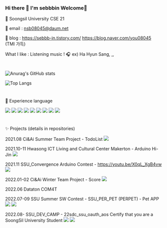 ### Hi there 👋 I'm sebbbin Welcome🥰
🏫 Soongsil University CSE 21

📧 email : nsb08045@daum.net

📰 blog : https://sebbb-in.tistory.com/
https://blog.naver.com/you08045 (TMI 가득)

What I like : Listening music ! 🎧
ex) Ha Hyun Sang, ,,

#
![Anurag's GitHub stats](https://github-readme-stats.vercel.app/api?username=sebbbin&show_icons=true&theme=github_dark)

![Top Langs](https://github-readme-stats.vercel.app/api/top-langs/?username=sebbbin&layout=compact&theme=github_dark)
#
🧸 Experience language

<img src="https://img.shields.io/badge/C-skyblue?style=flat&logo=C&logoColor=A8B9CC"/>  <img src="https://img.shields.io/badge/C++-navy?style=flat&logo=C++&logoColor=00599C"/>  <img src="https://img.shields.io/badge/Java-yellow?style=flat&logo=Java&logoColor=F7DF1E"/>  <img src="https://img.shields.io/badge/Python-darkblue?style=flat&logo=Python&logoColor=3776ABE"/>  <img src="https://img.shields.io/badge/Kotlin-purple?style=flat&logo=Kotlin&logoColor=an7F52FF"/>  <img src="https://img.shields.io/badge/Android Studio-green?style=flat&logo=Android Studio&logoColor=3DDC84"/>  <img src="https://img.shields.io/badge/Flutter-blue?style=flat&logo=Flutter&logoColor=02569B"/>  <img src="https://img.shields.io/badge/Dart-gray?style=flat&logo=Dart&logoColor=0175C2"/>  <img src="https://img.shields.io/badge/Arduino-darkgreen?style=flat&logo=Arduino&logoColor=00979D"/>
#
✨ Projects (details in repositories)

2021.08 Ci&Ai Summer Team Project - TodoList <img src="https://img.shields.io/badge/C-skyblue?style=flat&logo=C&logoColor=A8B9CC"/>

2021.10-11 Hwasong ICT Living and Cultural Center Makerton - Arduino Hi-Jin  <img src="https://img.shields.io/badge/Arduino-darkgreen?style=flat&logo=Arduino&logoColor=00979D"/>

2021.11 SSU_Convergence Arduino Contest - https://youtu.be/X0qL_XgB4vw  <img src="https://img.shields.io/badge/Arduino-darkgreen?style=flat&logo=Arduino&logoColor=00979D"/>

2022.01-02 Ci&Ai Winter Team Project - Score  <img src="https://img.shields.io/badge/C-skyblue?style=flat&logo=C&logoColor=A8B9CC"/>

2022.06 Dataton COM4T 

2022.07-09 SSU Summer SW Contest - SSU_PER_PET (PERPET) - Pet APP  <img src="https://img.shields.io/badge/Flutter-blue?style=flat&logo=Flutter&logoColor=02569B"/>  <img src="https://img.shields.io/badge/Dart-gray?style=flat&logo=Dart&logoColor=0175C2"/> 

2022.08- SSU_DEV_CAMP - 22sdc_ssu_oauth_aos Certify that you are a SoongSil University Student   <img src="https://img.shields.io/badge/Kotlin-purple?style=flat&logo=Kotlin&logoColor=an7F52FF"/>  <img src="https://img.shields.io/badge/Android Studio-green?style=flat&logo=Android Studio&logoColor=3DDC84"/> 





<!--
**sebbbin/sebbbin** is a ✨ _special_ ✨ repository because its `README.md` (this file) appears on your GitHub profile.
🏫

- 🔭 I’m currently working on ...
- 🌱 I’m currently learning ...
- 👯 I’m looking to collaborate on ...
- 🤔 I’m looking for help with ...
- 💬 Ask me about ...
- 📫 How to reach me: ...
- 😄 Pronouns: ...
- ⚡ Fun fact: ...
-->
